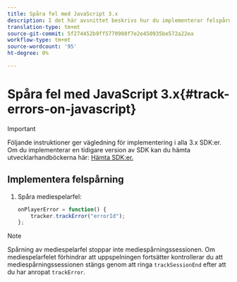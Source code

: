 ```yaml
---
title: Spåra fel med JavaScript 3.x
description: I det här avsnittet beskrivs hur du implementerar felspårning med Media SDK i webbläsarprogram (JS).
translation-type: tm+mt
source-git-commit: 5f274452b9ff5770908f7e2e450935be572a22ea
workflow-type: tm+mt
source-wordcount: '95'
ht-degree: 0%

---
```



# Spåra fel med JavaScript 3.x{#track-errors-on-javascript}

>[!IMPORTANT]
>
>Följande instruktioner ger vägledning för implementering i alla 3.x SDK:er. Om du implementerar en tidigare version av SDK kan du hämta utvecklarhandböckerna här: [Hämta SDK:er.](/help/sdk-implement/download-sdks.md)

## Implementera felspårning

1. Spåra mediespelarfel:

   ```js
   onPlayerError = function() {
       tracker.trackError("errorId");
   };
   ```

>[!NOTE]
>
>Spårning av mediespelarfel stoppar inte mediespårningssessionen. Om mediespelarfelet förhindrar att uppspelningen fortsätter kontrollerar du att mediespårningssessionen stängs genom att ringa `trackSessionEnd` efter att du har anropat `trackError`.
